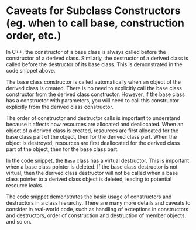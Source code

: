 # Caveats for Subclass Constructors (eg. when to call base, construction order, etc.)
In C++, the constructor of a base class is always called before the constructor of a derived class. Similarly, the destructor of a derived class is called before the destructor of its base class. This is demonstrated in the code snippet above.

The base class constructor is called automatically when an object of the derived class is created. There is no need to explicitly call the base class constructor from the derived class constructor. However, if the base class has a constructor with parameters, you will need to call this constructor explicitly from the derived class constructor.

The order of constructor and destructor calls is important to understand because it affects how resources are allocated and deallocated. When an object of a derived class is created, resources are first allocated for the base class part of the object, then for the derived class part. When the object is destroyed, resources are first deallocated for the derived class part of the object, then for the base class part.

In the code snippet, the `Base` class has a virtual destructor. This is important when a base class pointer is deleted. If the base class destructor is not virtual, then the derived class destructor will not be called when a base class pointer to a derived class object is deleted, leading to potential resource leaks.

The code snippet demonstrates the basic usage of constructors and destructors in a class hierarchy. There are many more details and caveats to consider in real-world code, such as handling of exceptions in constructors and destructors, order of construction and destruction of member objects, and so on.